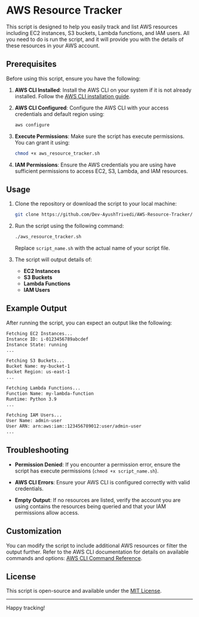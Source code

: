 # AWS Resource Tracker

This script is designed to help you easily track and list AWS resources including EC2 instances, S3 buckets, Lambda functions, and IAM users. All you need to do is run the script, and it will provide you with the details of these resources in your AWS account.

## Prerequisites

Before using this script, ensure you have the following:

1. **AWS CLI Installed**: Install the AWS CLI on your system if it is not already installed. Follow the [AWS CLI installation guide](https://docs.aws.amazon.com/cli/latest/userguide/getting-started-install.html).

2. **AWS CLI Configured**: Configure the AWS CLI with your access credentials and default region using:

   ```bash
   aws configure
   ```

3. **Execute Permissions**: Make sure the script has execute permissions. You can grant it using:

   ```bash
   chmod +x aws_resource_tracker.sh
   ```

4. **IAM Permissions**: Ensure the AWS credentials you are using have sufficient permissions to access EC2, S3, Lambda, and IAM resources.

## Usage

1. Clone the repository or download the script to your local machine:

   ```bash
   git clone https://github.com/Dev-AyushTrivedi/AWS-Resource-Tracker/tree/master
   ```

2. Run the script using the following command:

   ```bash
   ./aws_resource_tracker.sh
   ```

   Replace `script_name.sh` with the actual name of your script file.

3. The script will output details of:
   - **EC2 Instances**
   - **S3 Buckets**
   - **Lambda Functions**
   - **IAM Users**

## Example Output

After running the script, you can expect an output like the following:

```bash
Fetching EC2 Instances...
Instance ID: i-0123456789abcdef
Instance State: running
...

Fetching S3 Buckets...
Bucket Name: my-bucket-1
Bucket Region: us-east-1
...

Fetching Lambda Functions...
Function Name: my-lambda-function
Runtime: Python 3.9
...

Fetching IAM Users...
User Name: admin-user
User ARN: arn:aws:iam::123456789012:user/admin-user
...
```

## Troubleshooting

- **Permission Denied**: If you encounter a permission error, ensure the script has execute permissions (`chmod +x script_name.sh`).

- **AWS CLI Errors**: Ensure your AWS CLI is configured correctly with valid credentials.

- **Empty Output**: If no resources are listed, verify the account you are using contains the resources being queried and that your IAM permissions allow access.

## Customization

You can modify the script to include additional AWS resources or filter the output further. Refer to the AWS CLI documentation for details on available commands and options: [AWS CLI Command Reference](https://docs.aws.amazon.com/cli/latest/reference/).

## License

This script is open-source and available under the [MIT License](LICENSE).

---

Happy tracking!
